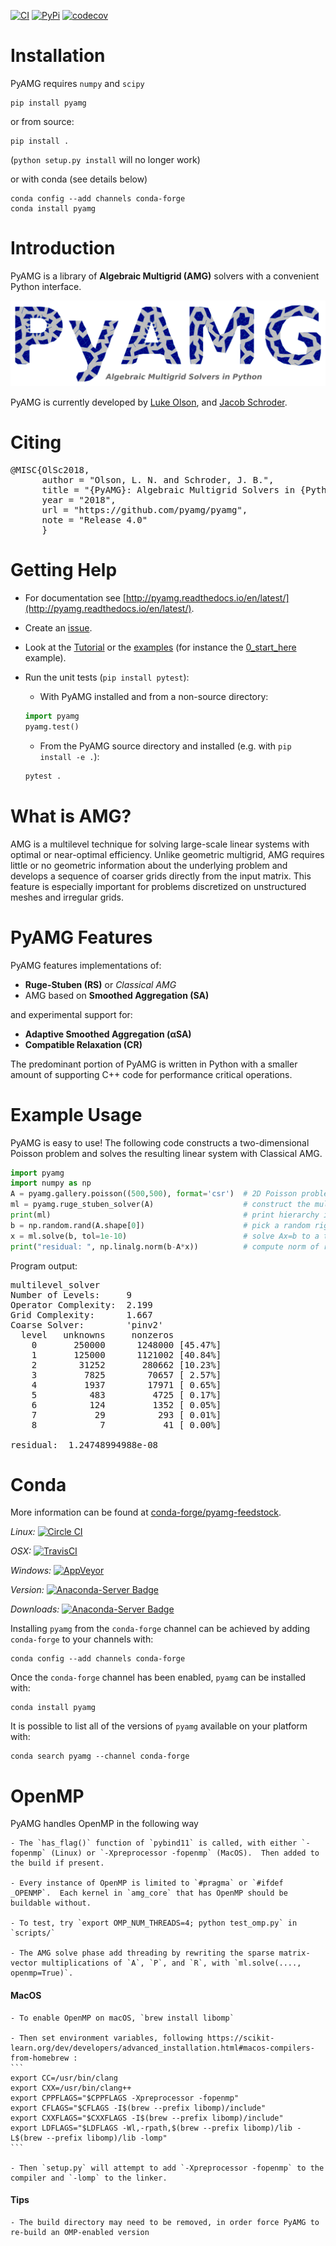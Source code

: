 [![CI](https://github.com/pyamg/pyamg/workflows/CI/badge.svg)](https://github.com/pyamg/pyamg/actions?query=workflow%3ACI+branch%3Amain)
[![PyPi](https://img.shields.io/pypi/pyversions/pyamg.svg?style=flat-square)](https://pypi.python.org/pypi/pyamg/)
[![codecov](https://codecov.io/gh/pyamg/pyamg/branch/main/graph/badge.svg?token=JpRo1gdALC)](https://codecov.io/gh/pyamg/pyamg)

# Installation
PyAMG requires `numpy` and `scipy`

```
pip install pyamg
```

or from source:

```
pip install .
```

(`python setup.py install` will no longer work)

or with conda (see details below)

```
conda config --add channels conda-forge
conda install pyamg
```

# Introduction

PyAMG is a library of **Algebraic Multigrid (AMG)** solvers with a convenient Python interface.

![](https://raw.githubusercontent.com/pyamg/pyamg/main/docs/logo/pyamg_logo_withtext.png)

PyAMG is currently developed by [Luke Olson](http://lukeo.cs.illinois.edu), and [Jacob Schroder](http://people.llnl.gov/schroder2).

# Citing

<pre>
@MISC{OlSc2018,
      author = "Olson, L. N. and Schroder, J. B.",
      title = "{PyAMG}: Algebraic Multigrid Solvers in {Python} v4.0",
      year = "2018",
      url = "https://github.com/pyamg/pyamg",
      note = "Release 4.0"
      }
</pre>

# Getting Help

- For documentation see [http://pyamg.readthedocs.io/en/latest/](http://pyamg.readthedocs.io/en/latest/).

- Create an [issue](https://github.com/pyamg/pyamg/issues).

- Look at the [Tutorial](https://github.com/pyamg/pyamg/wiki/Tutorial) or the [examples](https://github.com/pyamg/pyamg-examples) (for instance  the [0_start_here](https://github.com/pyamg/pyamg-examples/blob/main/0_start_here/demo.py) example).

- Run the unit tests (`pip install pytest`):
  - With PyAMG installed and from a non-source directory:
  ```python
  import pyamg
  pyamg.test()
  ```
  - From the PyAMG source directory and installed (e.g. with `pip install -e .`):
  ```python
  pytest .
  ```

# What is AMG?

 AMG is a multilevel technique for solving large-scale linear systems with optimal or near-optimal efficiency.  Unlike geometric multigrid, AMG requires little or no geometric information about the underlying problem and develops a sequence of coarser grids directly from the input matrix.  This feature is especially important for problems discretized on unstructured meshes and irregular grids.

# PyAMG Features

PyAMG features implementations of:

- **Ruge-Stuben (RS)** or *Classical AMG*
- AMG based on **Smoothed Aggregation (SA)**

and experimental support for:

- **Adaptive Smoothed Aggregation (αSA)**
- **Compatible Relaxation (CR)**

The predominant portion of PyAMG is written in Python with a smaller amount of supporting C++ code for performance critical operations.

# Example Usage

PyAMG is easy to use!  The following code constructs a two-dimensional Poisson problem and solves the resulting linear system with Classical AMG.

````python
import pyamg
import numpy as np
A = pyamg.gallery.poisson((500,500), format='csr')  # 2D Poisson problem on 500x500 grid
ml = pyamg.ruge_stuben_solver(A)                    # construct the multigrid hierarchy
print(ml)                                           # print hierarchy information
b = np.random.rand(A.shape[0])                      # pick a random right hand side
x = ml.solve(b, tol=1e-10)                          # solve Ax=b to a tolerance of 1e-10
print("residual: ", np.linalg.norm(b-A*x))          # compute norm of residual vector
````

Program output:

<pre>
multilevel_solver
Number of Levels:     9
Operator Complexity:  2.199
Grid Complexity:      1.667
Coarse Solver:        'pinv2'
  level   unknowns     nonzeros
    0       250000      1248000 [45.47%]
    1       125000      1121002 [40.84%]
    2        31252       280662 [10.23%]
    3         7825        70657 [ 2.57%]
    4         1937        17971 [ 0.65%]
    5          483         4725 [ 0.17%]
    6          124         1352 [ 0.05%]
    7           29          293 [ 0.01%]
    8            7           41 [ 0.00%]

residual:  1.24748994988e-08
</pre>

# Conda

More information can be found at [conda-forge/pyamg-feedstock](https://github.com/conda-forge/pyamg-feedstock).

*Linux:*
[![Circle CI](https://circleci.com/gh/conda-forge/pyamg-feedstock.svg?style=shield)](https://circleci.com/gh/conda-forge/pyamg-feedstock)

*OSX:*
[![TravisCI](https://travis-ci.org/conda-forge/pyamg-feedstock.svg?branch=master)](https://travis-ci.org/conda-forge/pyamg-feedstock)

*Windows:*
[![AppVeyor](https://ci.appveyor.com/api/projects/status/github/conda-forge/pyamg-feedstock?svg=True)](https://ci.appveyor.com/project/conda-forge/pyamg-feedstock/branch/master)

*Version:*
[![Anaconda-Server Badge](https://anaconda.org/conda-forge/pyamg/badges/version.svg)](https://anaconda.org/conda-forge/pyamg)

*Downloads:*
[![Anaconda-Server Badge](https://anaconda.org/conda-forge/pyamg/badges/downloads.svg)](https://anaconda.org/conda-forge/pyamg)

Installing `pyamg` from the `conda-forge` channel can be achieved by adding `conda-forge` to your channels with:

```
conda config --add channels conda-forge
```

Once the `conda-forge` channel has been enabled, `pyamg` can be installed with:

```
conda install pyamg
```

It is possible to list all of the versions of `pyamg` available on your platform with:

```
conda search pyamg --channel conda-forge
```

# OpenMP

PyAMG handles OpenMP in the following way

    - The `has_flag()` function of `pybind11` is called, with either `-fopenmp` (Linux) or `-Xpreprocessor -fopenmp` (MacOS).  Then added to the build if present.

    - Every instance of OpenMP is limited to `#pragma` or `#ifdef _OPENMP`.  Each kernel in `amg_core` that has OpenMP should be buildable without.

    - To test, try `export OMP_NUM_THREADS=4; python test_omp.py` in `scripts/`

    - The AMG solve phase add threading by rewriting the sparse matrix-vector multiplications of `A`, `P`, and `R`, with `ml.solve(...., openmp=True)`.

#### MacOS
    - To enable OpenMP on macOS, `brew install libomp`

    - Then set environment variables, following https://scikit-learn.org/dev/developers/advanced_installation.html#macos-compilers-from-homebrew :
    ```
    export CC=/usr/bin/clang
    export CXX=/usr/bin/clang++
    export CPPFLAGS="$CPPFLAGS -Xpreprocessor -fopenmp"
    export CFLAGS="$CFLAGS -I$(brew --prefix libomp)/include"
    export CXXFLAGS="$CXXFLAGS -I$(brew --prefix libomp)/include"
    export LDFLAGS="$LDFLAGS -Wl,-rpath,$(brew --prefix libomp)/lib -L$(brew --prefix libomp)/lib -lomp"
    ```

    - Then `setup.py` will attempt to add `-Xpreprocessor -fopenmp` to the compiler and `-lomp` to the linker.

#### Tips
    - The build directory may need to be removed, in order force PyAMG to re-build an OMP-enabled version 


